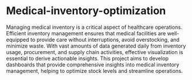 # Medical-inventory-optimization
Managing medical inventory is a critical aspect of healthcare operations. Efficient inventory management ensures that medical facilities are well-equipped to provide care without interruptions, avoid overstocking, and minimize waste. With vast amounts of data generated daily from inventory usage, procurement, and supply chain activities, effective visualization is essential to derive actionable insights. This project aims to develop dashboards that provide comprehensive insights into medical inventory management, helping to optimize stock levels and streamline operations.
